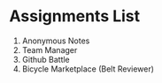 # Assignments List

1. Anonymous Notes
2. Team Manager
3. Github Battle
4. Bicycle Marketplace (Belt Reviewer)

